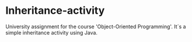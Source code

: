 # Inheritance-activity
University assignment for the course 'Object-Oriented Programming'.
It´s a simple inheritance activity using Java.
